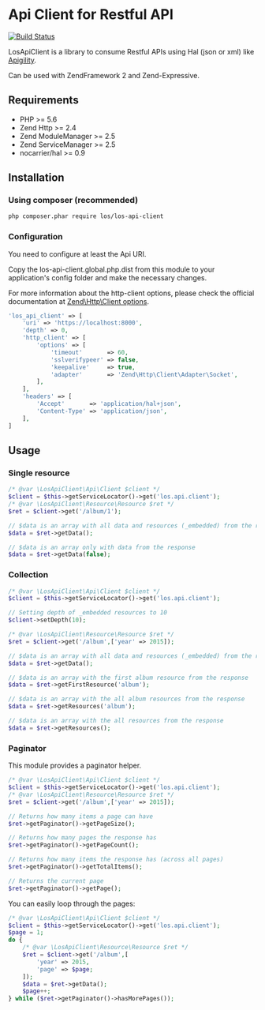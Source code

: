 # Api Client for Restful API

[![Build Status](https://travis-ci.org/lansoweb/los-api-client.svg?branch=master)](https://travis-ci.org/lansoweb/los-api-client)

LosApiClient is a library to consume Restful APIs using Hal (json or xml) like [Apigility](http://apigility.org).

Can be used with ZendFramework 2 and Zend-Expressive.

## Requirements

* PHP >= 5.6
* Zend Http >= 2.4
* Zend ModuleManager >= 2.5
* Zend ServiceManager >= 2.5
* nocarrier/hal >= 0.9

## Installation
### Using composer (recommended)

```bash
php composer.phar require los/los-api-client
```

### Configuration
You need to configure at least the Api URI.

Copy the los-api-client.global.php.dist from this module to your application's config folder and make the necessary changes.

For more information about the http-client options, please check the official documentation at
[Zend\Http\Client options](http://framework.zend.com/manual/current/en/modules/zend.http.client.html#configuration).  

```php
'los_api_client' => [
    'uri' => 'https://localhost:8000',
    'depth' => 0,
    'http_client' => [
        'options' => [
            'timeout'       => 60,
            'sslverifypeer' => false,
            'keepalive'     => true,
            'adapter'       => 'Zend\Http\Client\Adapter\Socket',
        ],
    ],
    'headers' => [
        'Accept'       => 'application/hal+json',
        'Content-Type' => 'application/json',
    ],
]
```

## Usage

### Single resource
```php
/* @var \LosApiClient\Api\Client $client */
$client = $this->getServiceLocator()->get('los.api.client');
/* @var \LosApiClient\Resource\Resource $ret */
$ret = $client->get('/album/1');

// $data is an array with all data and resources (_embedded) from the response
$data = $ret->getData();

// $data is an array only with data from the response
$data = $ret->getData(false);
```

### Collection
```php
/* @var \LosApiClient\Api\Client $client */
$client = $this->getServiceLocator()->get('los.api.client');

// Setting depth of _embedded resources to 10
$client->setDepth(10);

/* @var \LosApiClient\Resource\Resource $ret */
$ret = $client->get('/album',['year' => 2015]);

// $data is an array with all data and resources (_embedded) from the response
$data = $ret->getData();

// $data is an array with the first album resource from the response
$data = $ret->getFirstResource('album');

// $data is an array with the all album resources from the response
$data = $ret->getResources('album');

// $data is an array with the all resources from the response
$data = $ret->getResources();
```

### Paginator

This module provides a paginator helper.

```php
/* @var \LosApiClient\Api\Client $client */
$client = $this->getServiceLocator()->get('los.api.client');
/* @var \LosApiClient\Resource\Resource $ret */
$ret = $client->get('/album',['year' => 2015]);

// Returns how many items a page can have
$ret->getPaginator()->getPageSize();

// Returns how many pages the response has
$ret->getPaginator()->getPageCount();

// Returns how many items the response has (across all pages)
$ret->getPaginator()->getTotalItems();

// Returns the current page
$ret->getPaginator()->getPage();
```

You can easily loop through the pages:
```php
/* @var \LosApiClient\Api\Client $client */
$client = $this->getServiceLocator()->get('los.api.client');
$page = 1;
do {
    /* @var \LosApiClient\Resource\Resource $ret */
    $ret = $client->get('/album',[
        'year' => 2015,
        'page' => $page;
    ]);
    $data = $ret->getData();
    $page++;
} while ($ret->getPaginator()->hasMorePages());
```

